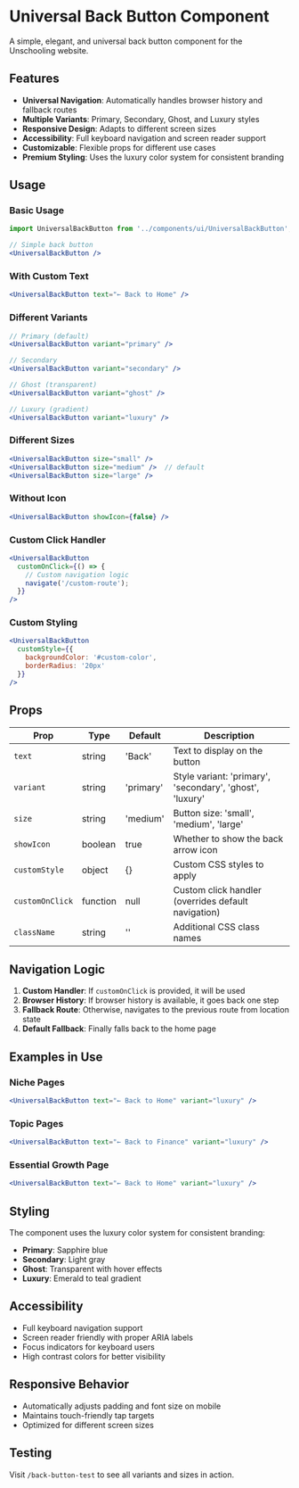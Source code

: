# Universal Back Button Component

A simple, elegant, and universal back button component for the Unschooling website.

## Features

- **Universal Navigation**: Automatically handles browser history and fallback routes
- **Multiple Variants**: Primary, Secondary, Ghost, and Luxury styles
- **Responsive Design**: Adapts to different screen sizes
- **Accessibility**: Full keyboard navigation and screen reader support
- **Customizable**: Flexible props for different use cases
- **Premium Styling**: Uses the luxury color system for consistent branding

## Usage

### Basic Usage
```jsx
import UniversalBackButton from '../components/ui/UniversalBackButton';

// Simple back button
<UniversalBackButton />
```

### With Custom Text
```jsx
<UniversalBackButton text="← Back to Home" />
```

### Different Variants
```jsx
// Primary (default)
<UniversalBackButton variant="primary" />

// Secondary
<UniversalBackButton variant="secondary" />

// Ghost (transparent)
<UniversalBackButton variant="ghost" />

// Luxury (gradient)
<UniversalBackButton variant="luxury" />
```

### Different Sizes
```jsx
<UniversalBackButton size="small" />
<UniversalBackButton size="medium" />  // default
<UniversalBackButton size="large" />
```

### Without Icon
```jsx
<UniversalBackButton showIcon={false} />
```

### Custom Click Handler
```jsx
<UniversalBackButton 
  customOnClick={() => {
    // Custom navigation logic
    navigate('/custom-route');
  }}
/>
```

### Custom Styling
```jsx
<UniversalBackButton 
  customStyle={{
    backgroundColor: '#custom-color',
    borderRadius: '20px'
  }}
/>
```

## Props

| Prop | Type | Default | Description |
|------|------|---------|-------------|
| `text` | string | 'Back' | Text to display on the button |
| `variant` | string | 'primary' | Style variant: 'primary', 'secondary', 'ghost', 'luxury' |
| `size` | string | 'medium' | Button size: 'small', 'medium', 'large' |
| `showIcon` | boolean | true | Whether to show the back arrow icon |
| `customStyle` | object | {} | Custom CSS styles to apply |
| `customOnClick` | function | null | Custom click handler (overrides default navigation) |
| `className` | string | '' | Additional CSS class names |

## Navigation Logic

1. **Custom Handler**: If `customOnClick` is provided, it will be used
2. **Browser History**: If browser history is available, it goes back one step
3. **Fallback Route**: Otherwise, navigates to the previous route from location state
4. **Default Fallback**: Finally falls back to the home page

## Examples in Use

### Niche Pages
```jsx
<UniversalBackButton text="← Back to Home" variant="luxury" />
```

### Topic Pages
```jsx
<UniversalBackButton text="← Back to Finance" variant="luxury" />
```

### Essential Growth Page
```jsx
<UniversalBackButton text="← Back to Home" variant="luxury" />
```

## Styling

The component uses the luxury color system for consistent branding:

- **Primary**: Sapphire blue
- **Secondary**: Light gray
- **Ghost**: Transparent with hover effects
- **Luxury**: Emerald to teal gradient

## Accessibility

- Full keyboard navigation support
- Screen reader friendly with proper ARIA labels
- Focus indicators for keyboard users
- High contrast colors for better visibility

## Responsive Behavior

- Automatically adjusts padding and font size on mobile
- Maintains touch-friendly tap targets
- Optimized for different screen sizes

## Testing

Visit `/back-button-test` to see all variants and sizes in action.
